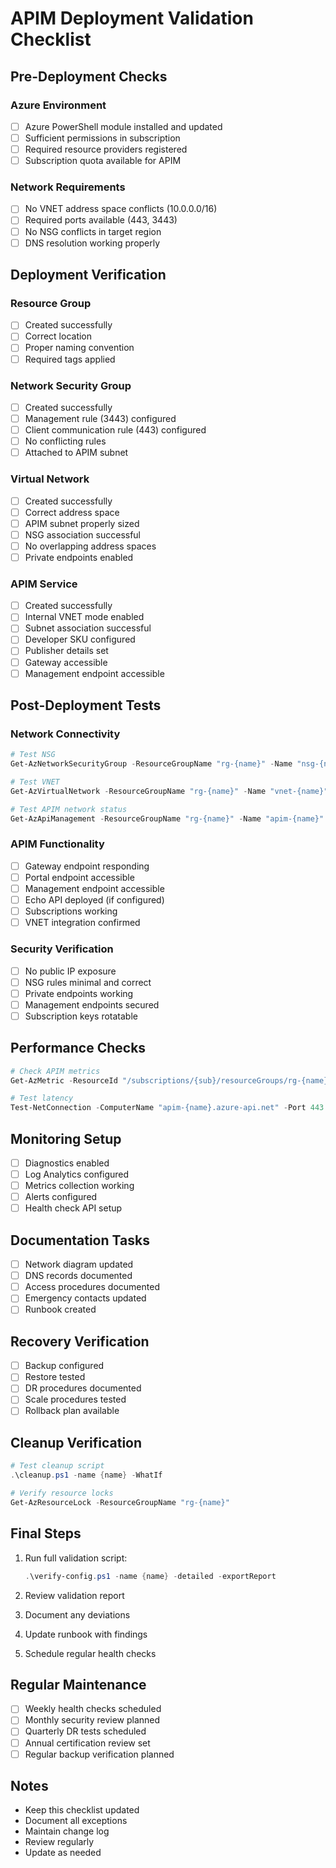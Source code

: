 # APIM Deployment Validation Checklist

## Pre-Deployment Checks

### Azure Environment
- [ ] Azure PowerShell module installed and updated
- [ ] Sufficient permissions in subscription
- [ ] Required resource providers registered
- [ ] Subscription quota available for APIM

### Network Requirements
- [ ] No VNET address space conflicts (10.0.0.0/16)
- [ ] Required ports available (443, 3443)
- [ ] No NSG conflicts in target region
- [ ] DNS resolution working properly

## Deployment Verification

### Resource Group
- [ ] Created successfully
- [ ] Correct location
- [ ] Proper naming convention
- [ ] Required tags applied

### Network Security Group
- [ ] Created successfully
- [ ] Management rule (3443) configured
- [ ] Client communication rule (443) configured
- [ ] No conflicting rules
- [ ] Attached to APIM subnet

### Virtual Network
- [ ] Created successfully
- [ ] Correct address space
- [ ] APIM subnet properly sized
- [ ] NSG association successful
- [ ] No overlapping address spaces
- [ ] Private endpoints enabled

### APIM Service
- [ ] Created successfully
- [ ] Internal VNET mode enabled
- [ ] Subnet association successful
- [ ] Developer SKU configured
- [ ] Publisher details set
- [ ] Gateway accessible
- [ ] Management endpoint accessible

## Post-Deployment Tests

### Network Connectivity
```powershell
# Test NSG
Get-AzNetworkSecurityGroup -ResourceGroupName "rg-{name}" -Name "nsg-{name}"

# Test VNET
Get-AzVirtualNetwork -ResourceGroupName "rg-{name}" -Name "vnet-{name}"

# Test APIM network status
Get-AzApiManagement -ResourceGroupName "rg-{name}" -Name "apim-{name}"
```

### APIM Functionality
- [ ] Gateway endpoint responding
- [ ] Portal endpoint accessible
- [ ] Management endpoint accessible
- [ ] Echo API deployed (if configured)
- [ ] Subscriptions working
- [ ] VNET integration confirmed

### Security Verification
- [ ] No public IP exposure
- [ ] NSG rules minimal and correct
- [ ] Private endpoints working
- [ ] Management endpoints secured
- [ ] Subscription keys rotatable

## Performance Checks
```powershell
# Check APIM metrics
Get-AzMetric -ResourceId "/subscriptions/{sub}/resourceGroups/rg-{name}/providers/Microsoft.ApiManagement/service/apim-{name}"

# Test latency
Test-NetConnection -ComputerName "apim-{name}.azure-api.net" -Port 443
```

## Monitoring Setup
- [ ] Diagnostics enabled
- [ ] Log Analytics configured
- [ ] Metrics collection working
- [ ] Alerts configured
- [ ] Health check API setup

## Documentation Tasks
- [ ] Network diagram updated
- [ ] DNS records documented
- [ ] Access procedures documented
- [ ] Emergency contacts updated
- [ ] Runbook created

## Recovery Verification
- [ ] Backup configured
- [ ] Restore tested
- [ ] DR procedures documented
- [ ] Scale procedures tested
- [ ] Rollback plan available

## Cleanup Verification
```powershell
# Test cleanup script
.\cleanup.ps1 -name {name} -WhatIf

# Verify resource locks
Get-AzResourceLock -ResourceGroupName "rg-{name}"
```

## Final Steps
1. Run full validation script:
   ```powershell
   .\verify-config.ps1 -name {name} -detailed -exportReport
   ```

2. Review validation report
3. Document any deviations
4. Update runbook with findings
5. Schedule regular health checks

## Regular Maintenance
- [ ] Weekly health checks scheduled
- [ ] Monthly security review planned
- [ ] Quarterly DR tests scheduled
- [ ] Annual certification review set
- [ ] Regular backup verification planned

## Notes
- Keep this checklist updated
- Document all exceptions
- Maintain change log
- Review regularly
- Update as needed